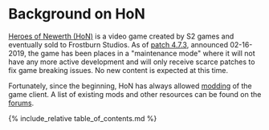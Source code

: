 # Background on HoN

[Heroes of Newerth (HoN)](https://www.heroesofnewerth.com/) is a video game created by S2 games and eventually sold to Frostburn Studios. As of [patch 4.7.3](https://forums.heroesofnewerth.com/showthread.php?611162-4-7-3-Reverts-amp-Mass-Long-term-Stability-Balance), announced 02-16-2019, the game has been places in a "maintenance mode" where it will not have any more active development and will only receive scarce patches to fix game breaking issues. No new content is expected at this time.

Fortunately, since the beginning, HoN has always allowed [modding](https://en.wikipedia.org/wiki/Modding) of the game client. A list of existing mods and other resources can be found on the [forums](https://forums.heroesofnewerth.com/forumdisplay.php?290-Bots-and-Modifications).

{% include_relative table_of_contents.md %}